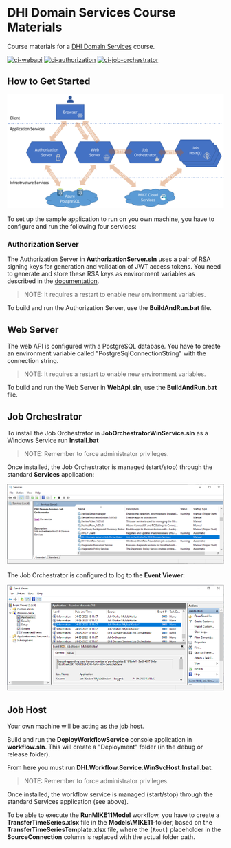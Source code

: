 # DHI Domain Services Course Materials
Course materials for a [DHI Domain Services](https://github.com/DHI/DomainServices) course.

[![ci-webapi](https://github.com/DHI/DomainServicesCourse/workflows/ci-webapi/badge.svg)](https://github.com/DHI/DomainServicesCourse/actions/workflows/ci-webapi.yml)
[![ci-authorization](https://github.com/DHI/DomainServicesCourse/workflows/ci-authorization/badge.svg)](https://github.com/DHI/DomainServicesCourse/actions/workflows/ci-authorization.yml)
[![ci-job-orchestrator](https://github.com/DHI/DomainServicesCourse/workflows/ci-job-orchestrator/badge.svg)](https://github.com/DHI/DomainServicesCourse/actions/workflows/ci-job-orchestrator.yml)

## How to Get Started

![](Images/services-communication.png)

To set up the sample application to run on you own machine, you have to configure and run the following four services:

### Authorization Server

The Authorization Server in **AuthorizationServer.sln** uses a pair of RSA signing keys for generation and validation of JWT access tokens. You need to generate and store these RSA keys as environment variables as described in the [documentation](https://dhi-developer-documentation.azurewebsites.net/domain_services/faq/#how-to-create-a-pair-of-rsa-signing-keys-for-generation-and-validation-of-jwt-access-tokens).

> NOTE: It requires a restart to enable new environment variables.

To build and run the Authorization Server, use the **BuildAndRun.bat** file. 

## Web Server

The web API is configured with a PostgreSQL database. You have to create an environment variable called "PostgreSqlConnectionString" with the connection string.

> NOTE: It requires a restart to enable new environment variables.

To build and run the Web Server in **WebApi.sln**, use the **BuildAndRun.bat** file.

## Job Orchestrator

To install the Job Orchestrator in **JobOrchestratorWinService.sln** as a Windows Service run **Install.bat**

> NOTE: Remember to force administrator privileges.

Once installed, the Job Orchestrator is managed (start/stop) through the standard **Services** application:

![](Images/windows-services.png)

The Job Orchestrator is configured to log to the **Event Viewer**:

![](Images/event-viewer.png)

## Job Host

Your own machine will be acting as the job host. 

Build and run the **DeployWorkflowService** console application in **workflow.sln**. This will create a "Deployment" folder (in the debug or release folder).

From here you must run **DHI.Workflow.Service.WinSvcHost.Install.bat**.

> NOTE: Remember to force administrator privileges.

Once installed, the workflow service is managed (start/stop) through the standard Services application (see above).

To be able to execute the **RunMIKE11Model** workflow, you have to create a **TransferTimeSeries.xlsx** file in the **Models\MIKE11**-folder, based on the **TransferTimeSeriesTemplate.xlsx** file, where the `[Root]` placeholder in the **SourceConnection** column is replaced with the actual folder path.


